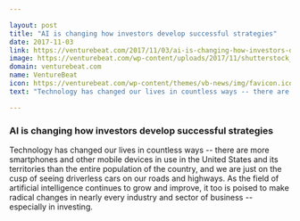```yaml
---

layout: post
title: "AI is changing how investors develop successful strategies"
date: 2017-11-03
link: https://venturebeat.com/2017/11/03/ai-is-changing-how-investors-develop-successful-strategies/
image: https://venturebeat.com/wp-content/uploads/2017/11/shutterstock_370456712.jpg?fit=780%2C520&strip=all
domain: venturebeat.com
name: VentureBeat
icon: https://venturebeat.com/wp-content/themes/vb-news/img/favicon.ico
text: "Technology has changed our lives in countless ways -- there are more smartphones and other mobile devices in use in the United States and its territories than the entire population of the country, and we are just on the cusp of seeing driverless cars on our roads and highways. As the field of artificial intelligence continues to grow and improve, it too is poised to make radical changes in nearly every industry and sector of business -- especially in investing."

---
```


### AI is changing how investors develop successful strategies

Technology has changed our lives in countless ways -- there are more smartphones and other mobile devices in use in the United States and its territories than the entire population of the country, and we are just on the cusp of seeing driverless cars on our roads and highways. As the field of artificial intelligence continues to grow and improve, it too is poised to make radical changes in nearly every industry and sector of business -- especially in investing.